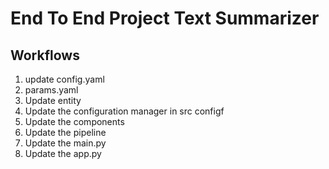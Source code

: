 # End To End Project Text Summarizer

## Workflows

1. update config.yaml
2. params.yaml
3. Update entity
4. Update the configuration manager in src configf
5. Update the components 
6. Update the pipeline
7. Update the main.py
8. Update the app.py